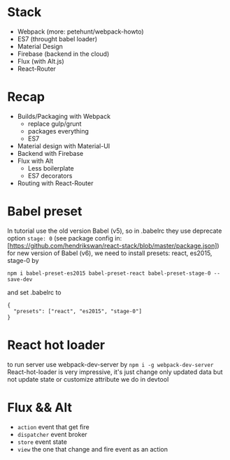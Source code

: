 # Stack
- Webpack (more: petehunt/webpack-howto)
- ES7 (throught babel loader)
- Material Design
- Firebase (backend in the cloud)
- Flux (with Alt.js)
- React-Router

# Recap
- Builds/Packaging with Webpack
  - replace gulp/grunt
  - packages everything
  - ES7
- Material design with Material-UI
- Backend with Firebase
- Flux with Alt
  - Less boilerplate
  - ES7 decorators
- Routing with React-Router

# Babel preset
In tutorial use the old version Babel (v5), so in .babelrc they use deprecate
option `stage: 0` (see package config in: [https://github.com/hendrikswan/react-stack/blob/master/package.json])
for new version of Babel (v6), we need to install presets: react, es2015, stage-0 by
```
npm i babel-preset-es2015 babel-preset-react babel-preset-stage-0 --save-dev
```
and set .babelrc to
```
{
  "presets": ["react", "es2015", "stage-0"]
}
```

# React hot loader
to run server use webpack-dev-server by `npm i -g webpack-dev-server`
React-hot-loader is very impressive, it's just change only updated data
but not update state or customize attribute we do in devtool

# Flux && Alt
- `action` event that get fire
- `dispatcher` event broker
- `store` event state
- `view` the one that change and fire event as an action 
